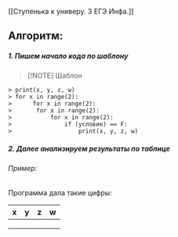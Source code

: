 [[Ступенька к универу. 3 ЕГЭ Инфа.]]

## Алгоритм:

##### 1. Пишем начало кода по шаблону
> [!NOTE] Шаблон
```
> print(x, y, z, w)
> for x in range(2): 
> 	   for x in range(2):
> 		for x in range(2):
> 			for x in range(2):
> 				if (условие) == F:
> 					print(x, y, z, w)
```
##### 2. Далее анализируем результаты по таблице
###### Пример:

Программа дала такие цифры:

| x   | y   | z   | w   |
| --- | --- | --- | --- |
|     |     |     |     |
|     |     |     |     |
|     |     |     |     |

